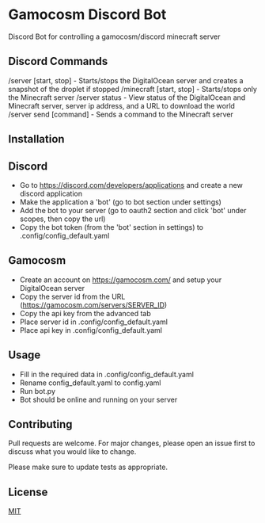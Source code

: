 # Gamocosm Discord Bot

Discord Bot for controlling a gamocosm/discord minecraft server

## Discord Commands

/server [start, stop] - Starts/stops the DigitalOcean server and creates a snapshot of the droplet if stopped
/minecraft [start, stop] - Starts/stops only the Minecraft server
/server status - View status of the DigitalOcean and Minecraft server, server ip address, and a URL to download the world
/server send [command] - Sends a command to the Minecraft server

## Installation

## Discord
- Go to https://discord.com/developers/applications and create a new discord application
- Make the application a 'bot' (go to bot section under settings)
- Add the bot to your server (go to oauth2 section and click 'bot' under scopes, then copy the url)
- Copy the bot token (from the 'bot' section in settings) to .config/config_default.yaml

## Gamocosm
- Create an account on https://gamocosm.com/ and setup your DigitalOcean server
- Copy the server id from the URL (https://gamocosm.com/servers/SERVER_ID)
- Copy the api key from the advanced tab
- Place server id in .config/config_default.yaml
- Place api key in .config/config_default.yaml


## Usage

- Fill in the required data in .config/config_default.yaml
- Rename config_default.yaml to config.yaml
- Run bot.py
- Bot should be online and running on your server

## Contributing
Pull requests are welcome. For major changes, please open an issue first to discuss what you would like to change.

Please make sure to update tests as appropriate.

## License
[MIT](https://choosealicense.com/licenses/mit/)

